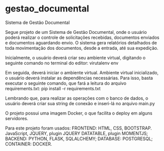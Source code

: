 # gestao_documental
Sistema de Gestão Documental

Segue projeto de um Sistema de Gestão Documental, onde o usuário poderá realizar o controle de solicitações recebidas, documentos enviados e documentos aguardando envio. O sistema gera relatórios detalhados de toda movimentação dos documentos, desde a entrada, até sua expedição. 

Inicialmente, o usuário deverá criar seu ambiente virtual, digitando o seguinte comando no terminal do editor: virutalenv env

Em seguida, deverá iniciar o ambiente virtual. Ambiente virtual inicializado, o usuário deverá instalar as dependências necessárias. Para isso, basta executar o seguinte comando, que fará a leitura do arquivo requirements.txt: pip install -r requirements.txt

Lembrando que, para realizar as operações com o banco de dados, o usuário deverá criar sua string de conexão e inseri-lá no arquivo main.py

O projeto possui uma imagem Docker, o que facilita o deploy em alguns servidores.

Para este projeto foram usados: 
FRONTEND: HTML, CSS, BOOTSTRAP. JavaScript, JQUERY, plugin JQUERY DATATABLE, plugin MOMENTJS; 
BACKEND: PYTHON, FLASK, SQLALCHEMY; 
DATABASE: POSTGRESQL; 
CONTAINER: DOCKER.
